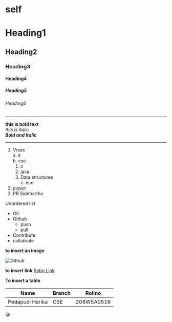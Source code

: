 # self
# Heading1
## Heading2
### Heading3
#### Heading4
##### Heading5
###### Heading6

----------------------------------------------

**this is bold text**  
*this is italic*  
***Bold and Italic***

---------------------------------------------------

1. Vrsec  
    a. it  
    b. cse  
      1. c  
      2. java  
      3. Data structures  
    c. ece  
 2. pvpsit  
 3. PB Siddhartha  




 Unordered list
 * Git  
 * Github    
    - push  
    - pull  
 * Contribute  
 * collabrate  





**to insert an image**

![Github](https://images-na.ssl-images-amazon.com/images/I/61hv1qZ55sL._SL1200_.jpg)


**to insert link**
[Robo  Link](https://www.google.com/search?q=robo&oq=robo&aqs=chrome..69i57j0i433j46i433l4j0i433j0.3150j0j7&sourceid=chrome&ie=UTF-8)

**To insert a table**

|Name|Branch|Rollno|
|-------------|---------------|------------|
|Pedapudi Harika|CSE|208W5A0516|


:grinning:
